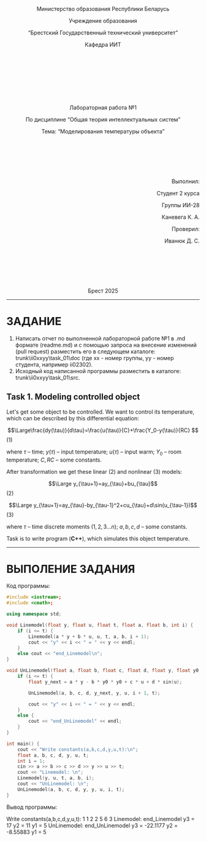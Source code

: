 <p align="center"> Министерство образования Республики Беларусь</p>
<p align="center">Учреждение образования</p>
<p align="center">“Брестский Государственный технический университет”</p>
<p align="center">Кафедра ИИТ</p>
<br><br><br><br><br><br><br>
<p align="center">Лабораторная работа №1</p>
<p align="center">По дисциплине “Общая теория интеллектуальных систем”</p>
<p align="center">Тема: “Моделирования температуры объекта”</p>
<br><br><br><br><br>
<p align="right">Выполнил:</p>
<p align="right">Студент 2 курса</p>
<p align="right">Группы ИИ-28</p>
<p align="right">Каневега К. А.</p>
<p align="right">Проверил:</p>
<p align="right">Иванюк Д. С.</p>
<br><br><br><br><br>
<p align="center">Брест 2025</p>

---

# ЗАДАНИЕ #

1. Написать отчет по выполненной лабораторной работе №1 в .md формате (readme.md) и с помощью запроса на внесение изменений (pull request) разместить его в следующем каталоге: trunk\ii0xxyy\task_01\doc (где xx - номер группы, yy - номер студента, например ii02302).
2. Исходный код написанной программы разместить в каталоге: trunk\ii0xxyy\task_01\src.

## Task 1. Modeling controlled object ##
Let's get some object to be controlled. We want to control its temperature, which can be described by this differential equation:

$$\Large\frac{dy(\tau)}{d\tau}=\frac{u(\tau)}{C}+\frac{Y_0-y(\tau)}{RC} $$ (1)

where $\tau$ – time; $y(\tau)$ – input temperature; $u(\tau)$ – input warm; $Y_0$ – room temperature; $C,RC$ – some constants.

After transformation we get these linear (2) and nonlinear (3) models:

$$\Large y_{\tau+1}=ay_{\tau}+bu_{\tau}$$ (2)

$$\Large y_{\tau+1}=ay_{\tau}-by_{\tau-1}^2+cu_{\tau}+d\sin(u_{\tau-1})$$ (3)

where $\tau$ – time discrete moments ($1,2,3{\dots}n$); $a,b,c,d$ – some constants.

Task is to write program (**С++**), which simulates this object temperature.

---

# ВЫПОЛЕНИЕ ЗАДАНИЯ #

Код программы:
```C++
#include <iostream>;
#include <cmath>;

using namespace std;

void Linemodel(float y, float u, float t, float a, float b, int i) {
    if (i <= t) {
        Linemodel(a * y + b * u, u, t, a, b, i + 1);
        cout << "y" << i << " = " << y << endl;
    }
    else cout << "end_Linemodel\n";
}

void UnLinemodel(float a, float b, float c, float d, float y, float y0, float u, int i, float t) {
    if (i <= t) {
        float y_next = a * y - b * y0 * y0 + c * u + d * sin(u);

        UnLinemodel(a, b, c, d, y_next, y, u, i + 1, t);

        cout << "y" << i << " = " << y << endl;
    }
    else {
        cout << "end_UnLinemodel" << endl;
    }
}

int main() {
    cout << "Write constants(a,b,c,d,y,u,t):\n";
    float a, b, c, d, y, u, t;
    int i = 1;
    cin >> a >> b >> c >> d >> y >> u >> t;
    cout << "Linemodel: \n";
    Linemodel(y, u, t, a, b, i);
    cout << "UnLinemodel: \n";
    UnLinemodel(a, b, c, d, y, y, u, i, t);
}
```

Вывод программы:

Write constants(a,b,c,d,y,u,t):
1
1
2
2
5
6
3
Linemodel:
end_Linemodel
y3 = 17
y2 = 11
y1 = 5
UnLinemodel:
end_UnLinemodel
y3 = -22.1177
y2 = -8.55883
y1 = 5